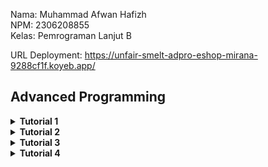 Nama: Muhammad Afwan Hafizh\
NPM: 2306208855\
Kelas: Pemrograman Lanjut B

URL Deployment: https://unfair-smelt-adpro-eshop-mirana-9288cf1f.koyeb.app/

## Advanced Programming

<details>
    <summary><b>Tutorial 1</b></summary>

___

<details>
    <summary><b>Reflection 1</b></summary>
    
___
_You already implemented two new features using Spring Boot. Check again your source code and evaluate the coding standards that you have learned in this module. Write clean code principles and secure coding practices that have been applied to your code.  If you find any mistake in your source code, please explain how to improve your code. Please write your reflection inside the repository's README.md file._
___

Pada tutorial 1 ini, saya menggunakan Spring Boot untuk pertama kalinya. Spring Boot memanfaatkan Java sebagai bahasa pemrograman sehingga memudahkan saya yang telah mempelajari Java di mata kuliah DDP 2 untuk membaca dan membuat kode. Spring Boot mengadopsi arsitektur MVC (Model-View-Controller) sebagai alur datanya, dengan komponen-komponen seperti Model (misalnya, Product yang merepresentasikan data produk seperti productId, productName, dan productQuantity), Repository (seperti ProductRepository yang mengelola akses data untuk membuat, membaca, dan menghapus produk), Service (seperti ProductServiceImpl yang mengatur logika bisnisnya), dan Controller (menerima permintaan pengguna, berinteraksi dengan Service, dan mengembalikan respons ke View/Templates (Thymeleaf).

Di tutorial kali ini, saya juga belajar dalam menerapkan clean code principle dan secure coding. Salah satu clean code principle yang telah diaplikasikan adalah Meaningful Names. Contoh:

```
...
    @GetMapping("/edit")
    public String updateProductPage(@RequestParam String productId, Model model) {
        Product product = service.getId(productId);
        model.addAttribute("product", product);
        return "EditProduct";
    }

    @PostMapping("/edit")
    public String editProductPost(@ModelAttribute Product product) {
        service.update(product.getProductId(), product);
        return "redirect:/product/list";
    }

    @PostMapping("/delete")
    public String deleteProduct(@RequestParam String productId) {
        service.delete(productId);
        return "redirect:list";
    }
...
```
Pada potongan code ini, terlihat bahwa masing-masing function dapat teridentifikasi fungsinya dengan hanya membaca namanya tanpa harus memberikan penjelasan melalui comment. Contohnya seperti function updateProductPage, yaitu handler method yang menangani permintaan GET ke endpoint /edit, yang digunakan untuk menampilkan halaman edit produk. Parameter @RequestParam String productId mengambil ID produk dari URL, lalu service.getId(productId) digunakan untuk mengambil data produk dari database atau sumber lain. Objek produk tersebut kemudian ditambahkan ke model dengan model.addAttribute("product", product), sehingga bisa diakses di halaman tampilan. Metode ini mengembalikan string "EditProduct" yang merupakan nama template atau halaman HTML yang akan ditampilkan, misalnya EditProduct.html dalam folder templates.

Saya juga mengaplikasikan clean code principle lainnya seperti functions (contoh methdo findAll yang ada pada services), Object and Data Structure (contoh pada model Product), dan Error Handling pada EditProduct.html yang mencegah adanya input null atau format yang tidak sesuai pada kolom productQuantity dan productName.

Selain pengaplikasian clean code principle, pada code ini terdapat juga penerapan secure coding. Contohnya, seperti berikut.

1. Penggunaan UUID sebagai identifier model Product
   
```
...
public Product create(Product product) {
        product.setProductId(UUID.randomUUID().toString());
        productData.add(product);
        return product;
    }
...
```

ID produk dihasilkan menggunakan UUID.randomUUID(), sehingga mengurangi kemungkinan resource path dapat diprediksi.

2. Output yang di-encode
    - Thymeleaf secara otomatis melakukan escaping pada HTML dalam template sehingga mengurangi risiko serangan XSS (Cross-Site Scripting).

3. Validasi Input
   
```
public void update(String productId, Product updatedProduct) {
        Product product = getId(productId);
        if (updatedProduct.getProductName() != null) {
            product.setProductName(updatedProduct.getProductName());
        }

        if (updatedProduct.getProductQuantity() > 0) {
            product.setProductQuantity(updatedProduct.getProductQuantity());
        }
    }
```

Ketika hendak melakukan edit nama atau kuantitas produk, service memeriksa apakah jumlah produk (productQuantity) bernilai negatif (productQuantity <= 0) dan memastikan nama produk tidak bernilai null.

"_If you find any mistake in your source code, please explain how to improve your code._"

Menurut saya, dari kedua fitur yang saya implementasikan, terdapat beberapa hal yang perlu untuk ditingkatkan, Salah satu contohnya adalah memberikan **Logging** setiap adanya pertukaran/pergantian data (pada edit atau delete). Berikut contoh codenya.
```
import org.slf4j.Logger;
import org.slf4j.LoggerFactory;

@Service
public class ProductServiceImpl implements ProductService {
    private static final Logger logger = LoggerFactory.getLogger(ProductServiceImpl.class);

    @Override
    public void delete(String productId) {
        logger.info("Attempting to delete product with ID: {}", productId);
        try {
            productRepository.delete(productId);
            logger.info("Product deleted successfully.");
        } catch (Exception e) {
            logger.error("Failed to delete product: {}", e.getMessage());
        }
    }
}
```

Potongan code di atas adalah contoh dari code improvementnya. Dengan adanya logger, saya dapat memantau/mengetahui adanya aktivitas yang terjadi sehingga saya bisa memastikan keamanan tiap terjadinya pertukaran/pergantian data.

Contoh lainnya, Tambahan validasi input ketika melakukan update pada nama product. Berikut contoh codenya.

```
if (updatedProduct.getProductName() != null && !updatedProduct.getProductName().trim().isEmpty()) {
    product.setProductName(updatedProduct.getProductName());
}
```

 Dengan adanya validasi input kita dapat memastikan bahwa productName tidak hanya tidak null, tetapi juga tidak kosong atau mengandung karakter yang tidak valid.

 Dengan melakukan refleksi 1, saya menyadari bahwa menerapkan clean code principles dan secure coding sangatlah penting. Clean code membuat kode mudah dibaca, dipahami, dan dikembangkan sehingga meningkatkan efisiensi pengembangan dan mengurangi risiko bug. Sementara itu, secure coding melindungi aplikasi kita dari berbagai kerentanan keamanan, seperti broken access control, injection, dan lainnya yang pastinya dapat mengancam keamanan data pengguna.

</details>

<details>
    <summary><b>Reflection 2</b></summary>
    
___
_After writing the unit test, how do you feel? How many unit tests should be made in a class? How to make sure that our unit tests are enough to verify our program? It would be good if you learned about code coverage. Code coverage is a metric that can help you understand how much of your source is tested. If you have 100% code coverage, does that mean your code has no bugs or errors?_

_Suppose that after writing the CreateProductFunctionalTest.java along with the corresponding test case, you were asked to create another functional test suite that verifies the number of items in the product list. You decided to create a new Java class similar to the prior functional test suites with the same setup procedures and instance variables._

_What do you think about the cleanliness of the code of the new functional test suite? Will the new code reduce the code quality? Identify the potential clean code issues, explain the reasons, and suggest possible improvements to make the code cleaner! Please write your reflection inside the repository's README.md file._
___

Setelah membuat dan menjalankan unit test pada kode yang telah dibuat, saya mendapatkan beberapa pembelajaran penting, yaitu:

**Jumlah dan Kualitas Unit Test**

Dalam implementasi yang saya lakukan, semua test berhasil dijalankan dengan baik (100% passed). Unit test yang dibuat telah mencakup berbagai skenario seperti:

- Test pembuatan dan pencarian produk (testCreateAndFind)
- Test untuk kondisi list produk kosong (testFindAllIfEmpty)
- Test untuk multiple produk (testFindAllIfMoreThanOneProduct)
- Test update produk dengan berbagai kondisi (valid dan invalid)
- Test penghapusan produk

Mengenai pertanyaan "_How many unit tests should be made in a class?_", menurut saya tidak ada jumlah pasti yang dapat dijadikan acuan. Sebab, menurut saya yang terpenting dari adanya unit test, unit test harus mencakup beberapa hal berikut:

- Mencakup semua fitur utama
- Menguji berbagai skenario (positif dan negatif)
- Memverifikasi semua business requirement
- Menguji edge cases dan error handling

**Code Coverage**

Dalam project ini, saya berhasil mencapai code coverage 100%, yang berarti semua baris kode telah dieksekusi oleh test. Namun, saya memahami bahwa code coverage 100% tidak menjamin kode bebas dari bug atau error. Hal ini disebabkan oleh beberapa hal berikut:

- Code coverage hanya mengukur baris kode yang dieksekusi, bukan kebenaran logika
- Code coverage tidak menjamin
  a. Kesalahan dalam implementasi requirement
  b. Edge cases yang belum terpikirkan
  c. Masalah integrasi antar komponen
  d. Isu performa
  e. Masalah konkurensi

**Analisis Clean Code pada Functional Test**

Menurut saya, jika melihat struktur functional test di CreateProductFunctionalTest.java dan kemungkinan penambahan test suite baru, ada beberapa hal-hal yang kemungkinan dapat ditingkatkan, yaitu:

1. Adanya duplikasi kode
   - Setup code (@BeforeEach dan konfigurasi server) terduplikasi di setiap test class
   - Beberapa assertions dan utility methods ditulis berulang kali

2. Abstraksi yang Kurang Optimal
   - Interaksi dengan web element tersebar di berbagai method
   - Logic pembuatan URL diulang-ulang

Contoh perbaikan yang dapat dilakukan:

1. Membuat Base Test Class
```
public abstract class BaseProductFunctionalTest {
    @LocalServerPort
    protected int serverPort;

    @Value("${app.baseUrl:http://localhost}")
    protected String testBaseUrl;

    protected String baseUrl;
    
    protected String buildUrl(String endpoint) {
        return String.format("%s:%d%s", testBaseUrl, serverPort, endpoint);
    }
}
```

2. Implementasi Page Object Pattern

```
public class ProductPage {
    private final ChromeDriver driver;
    
    public ProductPage(ChromeDriver driver) {
        this.driver = driver;
    }
    
    public void createProduct(String name, int quantity) {
        driver.findElement(By.id("nameInput")).sendKeys(name);
        driver.findElement(By.id("quantityInput")).sendKeys(String.valueOf(quantity));
        driver.findElement(By.tagName("button")).click();
    }
    
    public int getProductCount() {
        return driver.findElements(By.className("product-item")).size();
    }
}
```

3. Standardisasi Helper Methods

```
public class TestHelper {
    public static void verifyPageTitle(ChromeDriver driver, String expectedTitle) {
        assertEquals(expectedTitle, driver.getTitle());
    }
    
    public static void verifyProductExists(ChromeDriver driver, String name, int quantity) {
        assertTrue(driver.findElements(By.xpath("//*[contains(text(), '" + name + "')]")).size() > 0);
        assertTrue(driver.findElements(By.xpath("//*[contains(text(), '" + quantity + "')]")).size() > 0);
    }
}
```

Dengan menerapkan contoh perbaikan di atas, maka code akan menjadi:

1. Lebih mudah dimaintain karena mengurangi duplikasi
2. Lebih mudah dibaca dan dipahami
3. Lebih robust dalam penanganan web elements

Dengan merefleksikan tutorial mengenai functional test dan unit test, artinya meskipun semua test berhasil dijalankan dengan code coverage 100%, masih ada ruang untuk peningkatan dalam hal clean code dan maintainability karena tujuan utama dari testing bukan hanya mencapai coverage 100%, tetapi memastikan kualitas dan keandalan aplikasi secara keseluruhan.

</details>

___

</details>

<details>
    <summary><b>Tutorial 2</b></summary>

___
_You have implemented a CI/CD process that automatically runs the test suites, analyzes code quality, and deploys to a PaaS. Try to answer the following questions in order to reflect on your attempt completing the tutorial and exercise._

1. _List the code quality issue(s) that you fixed during the exercise and explain your strategy on fixing them._
2. _Look at your CI/CD workflows (GitHub)/pipelines (GitLab). Do you think the current implementation has met the definition of Continuous Integration and Continuous Deployment? Explain the reasons (minimum 3 sentences)!_
___

Ketika saya melakukan scannning dengan SonarCloud, saya mendapatkan beberapa issue pada maintainability. Berikut beberapa issue yang saya perbaiki.

1. Group Dependency
   
   <img src="https://github.com/user-attachments/assets/b7209193-d049-49e6-8657-cc6e5e31949e" width="600">

   Disini, saya memindahkan dependensi bagian TestRuntimeOnly dari baris 49 ke baris 58 dan menambahkan beberapa baris baru yang ditandai dengan tanda "+". Perubahan ini saya lakukan untuk membuat group dependency menjadi lebih terstruktur sehingga readability pada code ini akan meningkat dan memudahkan untuk pemeliharaan kode.

2. Field Injection

   <img src="https://github.com/user-attachments/assets/fca036aa-db53-410c-be6f-210445e18d68" width="600">

   Disini, Saya mengubah cara injeksi dependensi dari field injection (@Autowired) menjadi constructor injection. Saya menghapus anotasi @Autowired pada field ProductService dan menggantinya dengan membuat constructor explicit yang menerima parameter ProductService. Selain itu, saya juga menambahkan modifier final pada field service untuk memastikan immutability, kemudian menginisialisasi field tersebut melalui constructor dengan this.service = service. Saya yakin perubahan ini membuat kode menjadi lebih aman dan testable.

   Hal ini berlaku juga dengan code ini.

    <img src="https://github.com/user-attachments/assets/16838c68-8326-4c46-bb13-a59f5667f025" width="600">

3. Fix Assertion

   Code 1 (sebelum diperbaiki):
   ```java
    package id.ac.ui.cs.advprog.eshop;
    import org.junit.jupiter.api.Test;
    import org.springframework.boot.test.context.SpringBootTest;
    import org.springframework.beans.factory.annotation.Autowired;
    import org.springframework.context.ApplicationContext;
    import static org.junit.jupiter.api.Assertions.assertNotNull;
    @SpringBootTest
    class EshopApplicationTests {
        @Autowired
        private ApplicationContext applicationContext;
        @Test
        void contextLoads() {
            assertNotNull(applicationContext);
        }
        @Test
        void testMethodStartApplication() {
            EshopApplication.main(new String[] {});
        }
    }
   ```

   Code 2 (setelah diperbaiki):

   ```java
    package id.ac.ui.cs.advprog.eshop;
    import org.junit.jupiter.api.Test;
    import org.springframework.boot.test.context.SpringBootTest;
    import org.springframework.beans.factory.annotation.Autowired;
    import org.springframework.context.ApplicationContext;
    
    import static org.junit.jupiter.api.Assertions.assertNotNull;
    
    @SpringBootTest
    class EshopApplicationTests {
    
        @Autowired
        private ApplicationContext applicationContext;
    
        @Test
        void contextLoads() {
           EshopApplication.main(new String[] {});
           assertNotNull(applicationContext);
        }
    }
   ```

   Disini, Saya menggabungkan dua test method yang sebenarnya memiliki tujuan yang sama. Saya menggabungkan method testMethodStartApplication() ke dalam method contextLoads() karena keduanya sama-sama menguji inisialisasi aplikasi Spring. Dalam implementasi baru, saya memastikan aplikasi dapat dijalankan dengan memanggil EshopApplication.main() terlebih dahulu, kemudian memverifikasi bahwa applicationContext berhasil diinisialisasi dengan assertNotNull. Dengan perubahan ini, maka code dapat menghindari redundancy dalam testing.
   
4. Unnecessary Exception Throws

   <img src="https://github.com/user-attachments/assets/29acad18-3b01-4609-ad5c-c6755ad68fd3" width="500">
   
   Disini, Saya menghapus throws Exception yang tidak diperlukan dari beberapa method test. Saya menghilangkan throws Exception pada method pageTitle_isCorrect(), message_createProduct_isCorrect(), dan createProduct_isCorrect() karena assertion dalam JUnit sebenarnya sudah menangani exception secara otomatis sehingga tidak perlu mendeklarasikannya secara eksplisit. Perubahan ini membuat kode menjadi lebih bersih dan menghindari penanganan exception yang tidak perlu, sesuai dengan best practice dalam penulisan unit test.

5. Unnecessary Modifier

   <img src="https://github.com/user-attachments/assets/cb4f91f7-ddd6-446c-8a03-bcbdf5ee2a53" width="600">
   
   Disini, Saya menghapus modifier public yang tidak diperlukan dari deklarasi method-methodnya. Penghapusan ini saya lakukan karena secara default, method-method dalam interface sudah bersifat public, sehingga penulisan modifier public menjadi redundant. Saya menghapus modifier public dari method create(), getId(), update(), delete(), dan findAll() agar kode menjadi lebih bersih dan sesuai dengan best practice dalam penulisan interface Java.

6. Encapsulation
  
   <img src="https://github.com/user-attachments/assets/c45896b3-18e0-447f-9129-a245add6eac4" width="500">
   
   Disini, saya memodifikasi pada file CreateProductFunctionalTest.java yang terletak di direktori src/test/java/id/ac/ui/cs/advprog/eshop/functional/. Saya mengubah deklarasi kelas CreateProductFunctionalTest dari public menjadi default (tanpa modifier), yang berarti kelas tersebut hanya dapat diakses dalam package yang sama. Perubahan ini mungkin dilakukan untuk membatasi visibilitas kelas dan mengontrol akses ke kelas tersebut, sehingga hanya kelas-kelas dalam paket yang sama yang dapat menggunakannya. Hal ini dapat meningkatkan maintainability dengan mengurangi kemungkinan kelas tersebut diakses atau diubah oleh kode di luar package-nya.

Setelah me-resolve issue maintainability yang ada, saya melihat kembali implementasi CI/CD workflows pada repository saya. Menurut saya, workflow yang telah dibuat sudah memenuhi definisi dari Continuous Integration (CI) dan Continuous Deployment (CD). Berikut alasannya:

- Menurut saya, workflow ci.yml dan build.yml telah dirancang dengan baik sebagai penerapan Continuous Integration. Setiap kali ada perubahan kode yang di-push atau pull request, workflow ini secara otomatis menjalankan ./gradlew test dan menganalisis kode menggunakan SonarCloud. Ini memastikan bahwa setiap perubahan kode diintegrasikan dengan kode utama dan diverifikasi melalui tes otomatis (scanning). Dengan demikian, saya yakin risiko adanya bug dan maintainability issue dapat diminimalisir.

- Lalu, pada workflow deploy.yml, workflow ini menunjukkan bahwa adanya implementasi Continuous Deployment (CD) yang baik. Workflow ini memeriksa status dari workflow CI (ci.yml), analisis keamanan (scorecard.yml), dan analisis kode (build.yml). Jika semua workflow tersebut berhasil, aplikasi akan otomatis di-redeploy ke Koyeb menggunakan Koyeb CLI. Ini memastikan bahwa setiap perubahan kode yang telah lolos tes, maka akan langsung diterapkan ke production.

- Selain itu, saya juga memerhatikan bahwa workflow deploy.yml menunjukkan integrasi yang baik antara berbagai tahapan CI/CD. Dengan memeriksa status dari semua workflow yang relevan sebelum melakukan deployment, saya yakin bahwa hanya kode yang telah lolos semua tahapan test yang akan di-deploy sehingga ini meminimalisir risiko terjadinya bug dan memastikan kualitas kode yang konsisten.

Secara keseluruhan, saya berpendapat bahwa implementasi ini sudah memenuhi prinsip-prinsip dasar CI/CD. Namun, pastinya saya juga menyadari bahwa saya perlu menyesuaikan workflow ini sesuai dengan kebutuhan dan perkembangan pada proyek.

</details>

<details>
    <summary><b>Tutorial 3</b></summary>

___
_Apply the SOLID principles you have learned. You are allowed to modify the source code according to the principles you want to implement. Please answer the following questions:_
___

_1) Explain what principles you apply to your project!_

- Single Responsibility Principle (SRP)
  
  Pada code ini, saya memastikan setiap kelas hanya memiliki satu responsibility. Misalnya, kelas Car dan Product hanya bertugas menyimpan data, sementara CarRepository dan ProductRepository fokus pada pengelolaan data seperti menambah, menghapus, atau memperbarui. Dengan demikian, jika ada perubahan pada logika penyimpanan data, saya hanya perlu mengubah repository tanpa memengaruhi model.

- Open/Closed Principle (OCP)
  
  Saya mengimplementasikan prinsip ini dengan cara membuat kode agar terbuka untuk ekstensi tetapi tertutup untuk modifikasi. Contohnya, dengan menggunakan interface seperti CarService dan ProductService, saya bisa menambahkan fungsionalitas baru di kelas implementasinya (CarServiceImpl dan ProductServiceImpl) tanpa mengubah kode yang sudah ada.

- Liskov Substitution Principle (LSP)
  
  Saya memastikan bahwa suatu kelas turunan dapat menggantikan kelas induk tanpa mengubah kebenaran code. Misalnya, CarServiceImpl dan ProductServiceImpl mengimplementasikan interface CarService dan ProductService. Artinya, di mana pun CarService digunakan, saya bisa menggantinya dengan CarServiceImpl tanpa ada masalah.

- Interface Segregation Principle (ISP)
  
  Saya memisahkan interface sesuai pada code ini. Misalnya, CarService hanya berisi metode yang relevan dengan mobil, seperti create, findById, dan deleteCarById. Dengan demikian, kelas yang mengimplementasikan interface ini tidak perlu mengimplementasikan metode yang tidak dibutuhkan.

- Dependency Inversion Principle (DIP)
  
  Saya menggunakan dependency injection untuk memastikan modul tidak bergantung pada modul lainnya. Misalnya, CarController bergantung pada CarService, bukan pada implementasi konkret seperti CarServiceImpl. Ini memungkinkan saya mengganti implementasi service tanpa mengubah controller. Dengan demikian, kode menjadi lebih fleksibel dan mudah dites.

_2) Explain the advantages of applying SOLID principles to your project with examples_

- Maintainability
  
  Dengan menerapkan Single Responsibility Principle, setiap kelas hanya memiliki satu responsibility. Misalnya, dalam proyek ini, kelas CarRepository hanya bertanggung jawab untuk mengelola data mobil, seperti menambah, menghapus, atau memperbarui data. Jika ada bug atau perubahan terkait penyimpanan data, saya hanya perlu fokus pada kelas CarRepository tanpa memengaruhi kelas lain seperti CarController atau CarService. Hal ini membuat proses debugging dan perbaikan kode menjadi lebih mudah dan terarah.

- Scalability
  
  Prinsip Open/Closed Principle memungkinkan meluaskan skalabilitas tanpa mengubah kode yang sudah ada. Contohnya, jika saya ingin menambahkan fitur baru seperti pencarian mobil berdasarkan warna, saya hanya perlu menambahkan metode baru di CarService dan mengimplementasikannya di CarServiceImpl tanpa mengubah kode yang sudah berfungsi. Ini mengurangi risiko merusak fungsionalitas yang sudah ada dan memudahkan pengembangan fitur baru pada tugas selanjutnya.

- Reliability
  
  Dengan Liskov Substitution Principle, saya memastikan bahwa objek dari kelas turunan dapat menggantikan objek dari kelas induk tanpa mengubah perilaku program. Misalnya, CarServiceImpl mengimplementasikan interface CarService, sehingga ketika CarService digunakan, saya bisa menggantinya dengan CarServiceImpl tanpa khawatir akan terjadi kesalahan. Ini membuat kode lebih konsisten dan mengurangi kemungkinan terjadinya bug.

- Clean Code
  
  Interface Segregation Principle membantu saya memisahkan interface sesuai dengan kebutuhan. Misalnya, ProductService hanya berisi metode yang relevan dengan produk, seperti create, update, dan delete. Dengan demikian, kelas yang mengimplementasikan interface ini tidak perlu mengimplementasikan metode yang tidak dibutuhkan. Ini membuat kode lebih bersih, terorganisir, dan mudah dipahami.

- Flexibility
  
  Dengan Dependency Inversion Principle, saya menggunakan dependency injection untuk memisahkan ketergantungan antara modul. Misalnya, ProductController bergantung pada ProductService, bukan pada implementasi konkret seperti ProductServiceImpl. Ini memungkinkan saya untuk mengganti implementasi service dengan mudah, misalnya menggunakan mock object saat melakukan pengujian unit. Selain itu, jika suatu saat saya ingin mengganti repository dari penyimpanan in-memory ke database, saya hanya perlu mengubah implementasi repository tanpa mengubah service atau controller.

_3) Explain the disadvantages of not applying SOLID principles to your project with examples._

- Poor Maintainability

  Tanpa SRP, sebuah kelas mungkin memiliki terlalu banyak responsibility. Misalnya, jika kelas CarController tidak hanya menangani permintaan HTTP tetapi juga mengelola logika bisnis dan penyimpanan data, maka setiap kali ada perubahan pada salah satu aspek tersebut, saya harus memodifikasi kelas yang sama. Hal ini membuat kode menjadi rumit dan rentan terhadap kesalahan. Jika terjadi bug, akan sulit untuk melacak sumber masalahnya karena responsibilitas yang tumpang tindih.

- Lack of Scalability
  
  Tanpa OCP, setiap kali saya ingin menambahkan fitur baru, saya mungkin harus memodifikasi kode yang sudah ada. Misalnya, jika saya ingin menambahkan fitur pencarian mobil berdasarkan warna, saya mungkin harus mengubah kelas CarRepository yang sudah berfungsi. Ini berisiko merusak fungsionalitas yang sudah ada dan membutuhkan testing yang ekstensif.

- Inconsistency and Unreliability
  
  Tanpa LSP, objek dari kelas turunan mungkin tidak dapat menggantikan objek dari kelas induk dengan benar. Misalnya, jika CarServiceImpl tidak sepenuhnya mengimplementasikan semua metode dari CarService atau mengubah perilaku yang diharapkan, maka penggunaan CarServiceImpl di tempat CarService dapat menyebabkan bug yang sulit di-tracking. Ini membuat sistem menjadi tidak konsisten dan tidak dapat diandalkan.

- Messy Code
  
  Tanpa ISP, sebuah interface mungkin memiliki terlalu banyak metode yang tidak relevan. Misalnya, jika ProductService memiliki metode yang tidak hanya terkait dengan produk tetapi juga dengan kategori produk, maka kelas yang mengimplementasikan interface ini harus mengimplementasikan semua metode tersebut, bahkan jika tidak dibutuhkan. Ini membuat kode menjadi berantakan dan sulit dipahami,

- High Coupling and Poor Testability
  
  Tanpa DIP, modul tingkat tinggi mungkin bergantung langsung pada modul tingkat rendah. Misalnya, jika ProductController bergantung langsung pada ProductRepository, maka setiap kali ada perubahan pada ProductRepository, saya mungkin harus mengubah ProductController. Selain itu, pengujian unit menjadi sulit karena saya tidak bisa dengan mudah mengganti ProductRepository dengan mock object. Ini membuat kode menjadi sulit diuji.

</details>

<details>
    <summary><b>Tutorial 4</b></summary>

___
_1. Reflect based on Percival (2017) proposed self-reflective questions (in “Principles and Best Practice of Testing” submodule, chapter “Evaluating Your Testing Objectives”), whether this TDD flow is useful enough for you or not. If not, explain things that you need to do next time you make more tests._
___

Secara keseluruhan, TDD (Test-Driven Development) yang saya lakukan sangat berguna karena membantu saya dalam menemukan bug sejak awal dan memastikan code berfungsi sesuai harapan. Namun, saya menyadari bahwa cakupan pengujian (test coverage) masih terbatas, terutama untuk edge cases seperti input yang tidak valid atau kondisi input yang ekstrem. Selain itu, pengujian saat ini hanya berfokus pada unit test sehingga perlu dipertimbangkan untuk menambahkan pengujian integrasi guna memastikan komponen-komponen sistem bekerja sama dengan baik. Hal ini akan memberikan kepercayaan diri lebih besar bahwa sistem secara keseluruhan berfungsi secara optimal.

Dari segi maintainability, code pengujian yang saya tulis cukup mudah dipahami, tetapi masih ada yang seharusnya diperbaiki. Saya perlu menambahkan lebih banyak dokumentasi yang menjelaskan tujuan setiap pengujian agar memudahkan pemeliharaan di masa yang akan datang. Selain itu, code pengujian perlu tetap bersih dan terorganisir, mungkin dengan melakukan refactoring jika diperlukan. Dengan memperluas cakupan pengujian, menambahkan pengujian integrasi, dan meningkatkan maintainability, saya yakin pengujian akan menjadi lebih efektif dan memberikan nilai yang signifikan bagi proyek saya ke depannya.

___
_2. You have created unit tests in Tutorial. Now reflect whether your tests have successfully followed F.I.R.S.T. principle or not. If not, explain things that you need to do the next time you create more tests._
___

Secara keseluruhan, sepertinya sebagian besar dari code yang saya tulis telah memenuhi prinsip F.I.R.S.T., tetapi terdapat beberapa aspek yang perlu ditingkatkan. Pertama, dari segi Fast, pengujian yang saya buat berjalan cukup cepat karena hanya menguji unit-unit kecil dari code. Hal ini memungkinkan saya untuk menjalankan pengujian secara efisien tanpa menghabiskan banyak waktu. Kedua, terkait Independent, sebagian besar pengujian saya sudah independen, tetapi ada beberapa pengujian yang masih bergantung pada data yang diinisialisasi di @BeforeEach. Saya perlu memastikan bahwa setiap pengujian benar-benar mandiri dan tidak bergantung pada pengujian lain atau data yang diinisialisasi di luar pengujian tersebut.

Selanjutnya, prinsip Repeatable dan Self-Validating telah terpenuhi dengan baik. Pengujian saya memberikan hasil yang konsisten setiap kali dijalankan sehingga memastikan reliabilitasnya. Selain itu, hasil pengujian juga jelas (pass/fail) dan tidak memerlukan interpretasi manual sehingga memudahkan saya untuk mengevaluasi apakah code berfungsi dengan benar atau tidak. Terakhir, dari segi Timely, saya menulis pengujian sebelum atau bersamaan dengan menulis code produksi sehingga memastikan bahwa pengujian dilakukan tepat waktu dan sesuai dengan alur TDD.

Namun, ada beberapa hal yang perlu saya tingkatkan ke depannya. Pertama, saya perlu memastikan bahwa setiap pengujian benar-benar independen dan tidak bergantung pada data atau pengujian lain. Kedua, saya perlu menambahkan lebih banyak pengujian untuk edge cases, seperti input yang tidak valid atau kondisi batas lainnya, yang mungkin belum ter-cover. Dengan memperbaiki hal-hal tersebut, saya yakin pengujian saya akan menjadi lebih efektif dan memberikan nilai tambah bagi proyek adpro saya.

</details>
